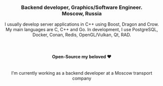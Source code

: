 <div align="center">
  <h3>Backend developer, Graphics/Software Engineer.<br>Moscow, Russia</h3>
</div>

<div align="center">
  I usually develop server applications in C++ using Boost, Dragon and Crow. My main languages are C, C++ and Go. In development, I use PostgreSQL, Docker, Conan, Redis, OpenGL/Vulkan, Qt, RAD.
</div>
<br>
<br>
<div align="center">
<h4><strong>Open-Source my beloved ♥️</strong></h4>
</div>

<br>
<div align="center">
  I'm currently working as a backend developer at a Moscow transport company
</div>
